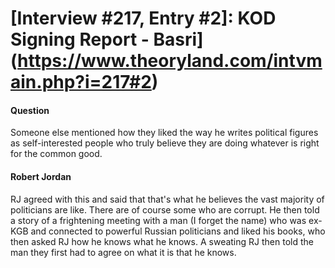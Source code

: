 # [Interview #217, Entry #2]: KOD Signing Report - Basri](https://www.theoryland.com/intvmain.php?i=217#2)

#### Question

Someone else mentioned how they liked the way he writes political figures as self-interested people who truly believe they are doing whatever is right for the common good.

#### Robert Jordan

RJ agreed with this and said that that's what he believes the vast majority of politicians are like. There are of course some who are corrupt. He then told a story of a frightening meeting with a man (I forget the name) who was ex-KGB and connected to powerful Russian politicians and liked his books, who then asked RJ how he knows what he knows. A sweating RJ then told the man they first had to agree on what it is that he knows.

